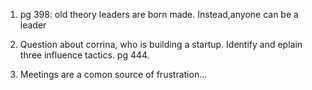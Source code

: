 1. pg 398: old theory leaders are born made. Instead,anyone can be a leader

2. Question about corrina, who is building a startup. Identify and eplain three influence tactics. pg 444. 

3. Meetings are a comon source of frustration... 